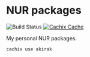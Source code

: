 # NUR packages

![Build Status](https://github.com/akirak/nur-packages/workflows/Build%20and%20populate%20cache/badge.svg)
[![Cachix Cache](https://img.shields.io/badge/cachix-akirak-blue.svg)](https://akirak.cachix.org)

My personal NUR packages.

``` shell
cachix use akirak
```
